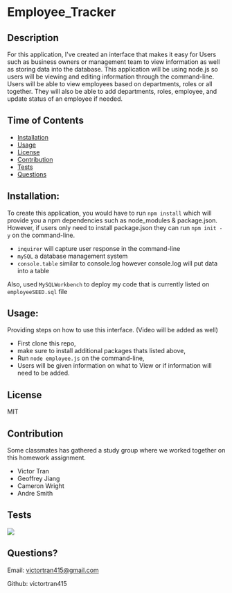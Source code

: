 
  # Employee_Tracker

  ## Description
  For this application, I've created an interface that makes it easy for Users such as business owners or management team to view information as well as storing data into the database. This application will be using node.js so users will be viewing and editing information through the command-line. Users will be able to view employees based on departments, roles or all together. They will also be able to add departments, roles, employee, and update status of an employee if needed. 

  ## Time of Contents
  - [Installation](#installation)
  - [Usage](#usage)
  - [License](#license)
  - [Contribution](#contribution)
  - [Tests](#tests)
  - [Questions](#questions)
  
  ## Installation:
  To create this application, you would have to run `npm install` which will provide you a npm dependencies such as node_modules & package.json. However, if users only need to install package.json they can run `npm init -y` on the command-line. 
  - `inquirer` will capture user response in the command-line 
  - `mySQL` a database management system
  - `console.table` similar to console.log however console.log will put data into a table
  
  Also, used `MySQLWorkbench` to deploy my code that is currently listed on `employeeSEED.sql` file

  ## Usage:
  Providing steps on how to use this interface. (Video will be added as well) 
  - First clone this repo, 
  - make sure to install additional packages thats listed above, 
  - Run `node employee.js` on the command-line, 
  - Users will be given information on what to View or if information will need to be added.

  ## License
  MIT 

  ## Contribution
  Some classmates has gathered a study group where we worked together on this homework assignment. 
  - Victor Tran 
  - Geoffrey Jiang 
  - Cameron Wright 
  - Andre Smith

  ## Tests
  <img src = "Assets/employeetracker.gif" style="width: 600px:">

  ## Questions?
  Email: victortran415@gmail.com

  Github: victortran415